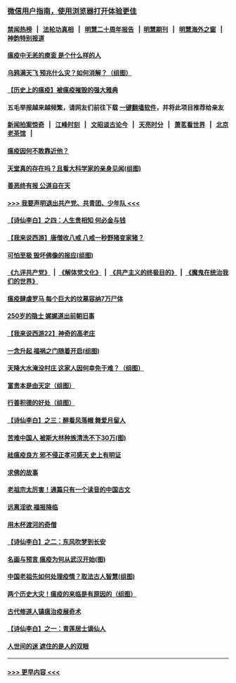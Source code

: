 ### [微信用户指南，使用浏览器打开体验更佳](https://github.com/gfw-breaker/banned-news1/blob/master/indexes/wechat-guide.md?t=0)
#### [禁闻热榜](热点新闻.md?t=0)  &nbsp;&nbsp;|&nbsp;&nbsp; [法轮功真相](https://github.com/gfw-breaker/truth/blob/master/README.md?t=0) &nbsp;&nbsp;|&nbsp;&nbsp; [明慧二十周年报告](https://github.com/gfw-breaker/mh-reports/blob/master/README.md?t=0) &nbsp;&nbsp;|&nbsp;&nbsp;[明慧期刊](https://github.com/gfw-breaker/mh-qikan) &nbsp;&nbsp;|&nbsp;&nbsp; [明慧海外之窗](https://github.com/gfw-breaker/mh-news/blob/master/README.md?t=0) &nbsp;&nbsp;|&nbsp;&nbsp; [神韵特别报道](https://github.com/gfw-breaker/mh-news/blob/master/shenyun.md?t=0)
#### [瘟疫中无恙的庾衮 是个什么样的人](../pages/prog647/a102771656.md?t=02071722) 
#### [乌鸦满天飞 预兆什么灾？如何消解？（组图）](../pages/prog647/a102771589.md?t=02071722) 
#### [【历史上的瘟疫】被瘟疫摧毁的强大雅典](../pages/prog647/a102771416.md?t=02071722) 
#### 五毛举报越来越频繁，请网友们前往下载 [一键翻墙软件](https://github.com/gfw-breaker/ssr-accounts)，并将此项目推荐给亲友
#### [新闻拍案惊奇](https://github.com/gfw-breaker/banned-news1/blob/master/pages/link4.md) &nbsp;&nbsp;|&nbsp;&nbsp; [江峰时刻](https://github.com/gfw-breaker/banned-news1/blob/master/pages/link4.md) &nbsp;&nbsp;|&nbsp;&nbsp; [文昭谈古论今](https://github.com/gfw-breaker/banned-news1/blob/master/pages/link4.md) &nbsp;&nbsp;|&nbsp;&nbsp; [天亮时分](https://github.com/gfw-breaker/banned-news1/blob/master/pages/link4.md) &nbsp;&nbsp;|&nbsp;&nbsp; [萧茗看世界](https://github.com/gfw-breaker/banned-news1/blob/master/pages/link4.md) &nbsp;&nbsp;|&nbsp;&nbsp; [北京老茶馆](https://github.com/gfw-breaker/banned-news1/blob/master/pages/link4.md) &nbsp;&nbsp;|&nbsp;&nbsp; 
#### [瘟疫因何不敢靠近他？](../pages/prog647/a102771304.md?t=02071722) 
#### [天堂真的存在吗？且看大科学家的亲身见闻(组图)](../pages/prog647/a102770666.md?t=02071722) 
#### [善恶终有报 公道自在天](../pages/prog647/a102770617.md?t=02071722) 
#### [>>> 我要声明退出共产党、共青团、少年队 <<<](https://github.com/begood0513/goodnews/blob/master/quit/letter.md) 
#### [【诗仙李白】之四：人生贵相知 何必金与钱](../pages/prog647/a102770505.md?t=02071722) 
#### [【我来说西游】唐僧收八戒 八戒一秒野猪变家猪？](../pages/prog647/a102770528.md?t=02071722) 
#### [可怕至极 毁坏佛像的报应(组图)](../pages/prog647/a102769779.md?t=02071722) 
#### [《九评共产党》](https://github.com/begood0513/9ping.md/blob/master/README.md) &nbsp;|&nbsp; [《解体党文化》](../../../../jtdwh.md/blob/master/README.md)  &nbsp;|&nbsp; [《共产主义的终极目的》](../../../../gczydzjmd.md/blob/master/README.md) &nbsp;|&nbsp; [《魔鬼在统治我们的世界》](../../../../mgztzwmdsj.md/blob/master/README.md) 
#### [瘟疫肆虐罗马 每个巨大的坟墓容纳7万尸体](../pages/prog647/a102769736.md?t=02071722) 
#### [250岁的隐士 娓娓道出前朝旧事](../pages/prog647/a102769724.md?t=02071722) 
#### [【我来说西游22】神奇的高老庄](../pages/prog647/a102769588.md?t=02071722) 
#### [一念升起 福祸之门随着开启(组图)](../pages/prog647/a102768825.md?t=02071722) 
#### [天降大水淹没村庄 这家人因何幸免于难？（组图）](../pages/prog647/a102768813.md?t=02071722) 
#### [富贵本是由天定（组图）](../pages/prog647/a102767839.md?t=02071722) 
#### [行善积德的好处（组图）](../pages/prog647/a102767818.md?t=02071722) 
#### [【诗仙李白】之三：醉看风落帽 舞爱月留人](../pages/prog647/a102767267.md?t=02071722) 
#### [苦难中国人 被斯大林种族清洗不下30万(图)](../pages/prog647/a102767355.md?t=02071722) 
#### [祛瘟疫良方 邪不侵正孝可感天 史上有明证](../pages/prog647/a102766434.md?t=02071722) 
#### [求佛的故事](../pages/prog647/a102766422.md?t=02071722) 
#### [老祖宗太厉害！通篇只有一个读音的中国古文](../pages/prog647/a102766206.md?t=02071722) 
#### [远离淫欲 福报降临](../pages/prog647/a102765378.md?t=02071722) 
#### [用木杯渡河的奇僧](../pages/prog647/a102765363.md?t=02071722) 
#### [【诗仙李白】之二：东风吹梦到长安](../pages/prog647/a102765209.md?t=02071722) 
#### [名画与预言 瘟疫为何从武汉开始(图)](../pages/prog647/a102764474.md?t=02071722) 
#### [中国老祖先如何处理疫情？取法古人智慧(组图)](../pages/prog647/a102764472.md?t=02071722) 
#### [两个历史大灾！瘟疫的来临是有原因的（组图）](../pages/prog647/a102764462.md?t=02071722) 
#### [古代修道人镇瘟治疫展奇术](../pages/prog647/a102764286.md?t=02071722) 
#### [【诗仙李白】之一：青莲居士谪仙人](../pages/prog647/a102764251.md?t=02071722) 
#### [人世间的迷 遮住的是人的双眼](../pages/prog647/a102763589.md?t=02071722) 

----
#### [ >>> 更早内容 <<< ](../indexes/prog647-earlier.md)
